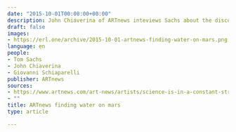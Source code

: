 ```yaml
---
date: "2015-10-01T00:00:00+00:00"
description: John Chiaverina of ARTnews inteviews Sachs about the discovery of water on Mars.
draft: false
images:
- https://erl.one/archive/2015-10-01-artnews-finding-water-on-mars.png
language: en
people:
- Tom Sachs
- John Chiaverina
- Giovanni Schiaparelli
publisher: ARTnews
sources:
- https://www.artnews.com/art-news/artists/science-is-in-a-constant-struggle-against-intellectual-bigotry-tom-sachs-on-finding-water-on-mars-5059/
- ""
title: ARTnews finding water on mars
type: article

---
```


